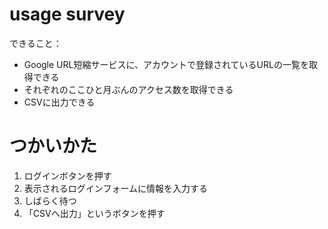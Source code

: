 # usage survey

できること：

* Google URL短縮サービスに、アカウントで登録されているURLの一覧を取得できる
* それぞれのここひと月ぶんのアクセス数を取得できる
* CSVに出力できる

# つかいかた

1. ログインボタンを押す
2. 表示されるログインフォームに情報を入力する
3. しばらく待つ
4. 「CSVへ出力」というボタンを押す

